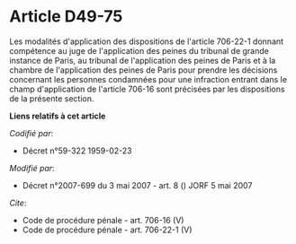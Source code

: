 # Article D49-75

Les modalités d'application des dispositions de l'article 706-22-1 donnant compétence au juge de l'application des peines du
tribunal de grande instance de Paris, au tribunal de l'application des peines de Paris et à la chambre de l'application des
peines de Paris pour prendre les décisions concernant les personnes condamnées pour une infraction entrant dans le champ
d'application de l'article 706-16 sont précisées par les dispositions de la présente section.

**Liens relatifs à cet article**

_Codifié par_:

  - Décret n°59-322 1959-02-23

_Modifié par_:

  - Décret n°2007-699 du 3 mai 2007 - art. 8 () JORF 5 mai 2007

_Cite_:

  - Code de procédure pénale - art. 706-16 (V)
  - Code de procédure pénale - art. 706-22-1 (V)
